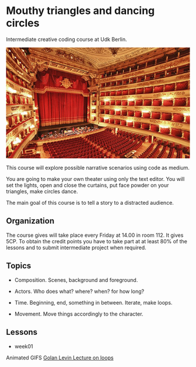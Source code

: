 # Mouthy triangles and dancing circles

Intermediate creative coding course at Udk Berlin.

![la scala theater, Milan](lascala-milan.jpg)

This course will explore possible narrative scenarios using code as medium.

You are going to make your own theater using only the text editor. You will set the lights, open and close the curtains, put face powder on your triangles, make circles dance.

The main goal of this course is to tell a story to a distracted audience.

## Organization
The course gives will take place every Friday at 14.00 in room 112. It gives 5CP. To obtain the credit points you have to take part at at least 80% of the lessons and to submit intermediate project when required.

## Topics

- Composition.
Scenes, background and foreground.

- Actors. 
Who does what? where? when? for how long?

- Time.
Beginning, end, something in between. Iterate, make loops.

- Movement.
Move things accordingly to the character.

## Lessons

- week01

Animated GIFS
[Golan Levin Lecture on loops](https://github.com/golanlevin/lectures/tree/master/lecture_loops)

